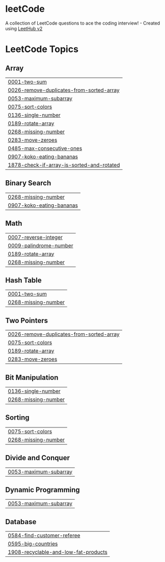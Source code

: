 # leetCode
A collection of LeetCode questions to ace the coding interview! - Created using [LeetHub v2](https://github.com/arunbhardwaj/LeetHub-2.0)

<!---LeetCode Topics Start-->
# LeetCode Topics
## Array
|  |
| ------- |
| [0001-two-sum](https://github.com/sumankumar2026/leetCode/tree/master/0001-two-sum) |
| [0026-remove-duplicates-from-sorted-array](https://github.com/sumankumar2026/leetCode/tree/master/0026-remove-duplicates-from-sorted-array) |
| [0053-maximum-subarray](https://github.com/sumankumar2026/leetCode/tree/master/0053-maximum-subarray) |
| [0075-sort-colors](https://github.com/sumankumar2026/leetCode/tree/master/0075-sort-colors) |
| [0136-single-number](https://github.com/sumankumar2026/leetCode/tree/master/0136-single-number) |
| [0189-rotate-array](https://github.com/sumankumar2026/leetCode/tree/master/0189-rotate-array) |
| [0268-missing-number](https://github.com/sumankumar2026/leetCode/tree/master/0268-missing-number) |
| [0283-move-zeroes](https://github.com/sumankumar2026/leetCode/tree/master/0283-move-zeroes) |
| [0485-max-consecutive-ones](https://github.com/sumankumar2026/leetCode/tree/master/0485-max-consecutive-ones) |
| [0907-koko-eating-bananas](https://github.com/sumankumar2026/leetCode/tree/master/0907-koko-eating-bananas) |
| [1878-check-if-array-is-sorted-and-rotated](https://github.com/sumankumar2026/leetCode/tree/master/1878-check-if-array-is-sorted-and-rotated) |
## Binary Search
|  |
| ------- |
| [0268-missing-number](https://github.com/sumankumar2026/leetCode/tree/master/0268-missing-number) |
| [0907-koko-eating-bananas](https://github.com/sumankumar2026/leetCode/tree/master/0907-koko-eating-bananas) |
## Math
|  |
| ------- |
| [0007-reverse-integer](https://github.com/sumankumar2026/leetCode/tree/master/0007-reverse-integer) |
| [0009-palindrome-number](https://github.com/sumankumar2026/leetCode/tree/master/0009-palindrome-number) |
| [0189-rotate-array](https://github.com/sumankumar2026/leetCode/tree/master/0189-rotate-array) |
| [0268-missing-number](https://github.com/sumankumar2026/leetCode/tree/master/0268-missing-number) |
## Hash Table
|  |
| ------- |
| [0001-two-sum](https://github.com/sumankumar2026/leetCode/tree/master/0001-two-sum) |
| [0268-missing-number](https://github.com/sumankumar2026/leetCode/tree/master/0268-missing-number) |
## Two Pointers
|  |
| ------- |
| [0026-remove-duplicates-from-sorted-array](https://github.com/sumankumar2026/leetCode/tree/master/0026-remove-duplicates-from-sorted-array) |
| [0075-sort-colors](https://github.com/sumankumar2026/leetCode/tree/master/0075-sort-colors) |
| [0189-rotate-array](https://github.com/sumankumar2026/leetCode/tree/master/0189-rotate-array) |
| [0283-move-zeroes](https://github.com/sumankumar2026/leetCode/tree/master/0283-move-zeroes) |
## Bit Manipulation
|  |
| ------- |
| [0136-single-number](https://github.com/sumankumar2026/leetCode/tree/master/0136-single-number) |
| [0268-missing-number](https://github.com/sumankumar2026/leetCode/tree/master/0268-missing-number) |
## Sorting
|  |
| ------- |
| [0075-sort-colors](https://github.com/sumankumar2026/leetCode/tree/master/0075-sort-colors) |
| [0268-missing-number](https://github.com/sumankumar2026/leetCode/tree/master/0268-missing-number) |
## Divide and Conquer
|  |
| ------- |
| [0053-maximum-subarray](https://github.com/sumankumar2026/leetCode/tree/master/0053-maximum-subarray) |
## Dynamic Programming
|  |
| ------- |
| [0053-maximum-subarray](https://github.com/sumankumar2026/leetCode/tree/master/0053-maximum-subarray) |
## Database
|  |
| ------- |
| [0584-find-customer-referee](https://github.com/sumankumar2026/leetCode/tree/master/0584-find-customer-referee) |
| [0595-big-countries](https://github.com/sumankumar2026/leetCode/tree/master/0595-big-countries) |
| [1908-recyclable-and-low-fat-products](https://github.com/sumankumar2026/leetCode/tree/master/1908-recyclable-and-low-fat-products) |
<!---LeetCode Topics End-->